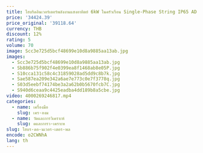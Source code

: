 ```yaml
---
title: ไฮบริดอินเวอร์เตอร์พลังงานแสงอาทิตย์ 6kW ในครัวเรือน Single-Phase String IP65 AD/DC APP WIFI KEHUA พลังงานแสงอาทิตย์โครงการ
price: '34424.39'
price_original: '39118.64'
currency: THB
discount: 12%
rating: 5
volume: 70
image: Scc3e725d5bcf48699e10d8a9885aa13ab.jpg
images:
  - Scc3e725d5bcf48699e10d8a9885aa13ab.jpg
  - Sb886b75f902f4e0399ea8f1468ab8e05P.jpg
  - S10cca131c58c4c31859028ad5dd9c8b7k.jpg
  - Sae587ea209e342a6ae7e773c0e7f3778q.jpg
  - S03d5eebf74174be3a2a62b0b5670fcb7C.jpg
  - S940d6ceaa9c4425eadba4dd189b8a5cbe.jpg
video: 4000269246817.mp4
categories:
  - name: เครื่องมือ
    slug: เคร-องม
  - name: วัดและการวิเคราะห์
    slug: ดและการว-เคราะห
slug: ไฮบร-ดอ-นเวอร-เตอร-พล
encode: o2CWNhA
lang: th
---
```

  